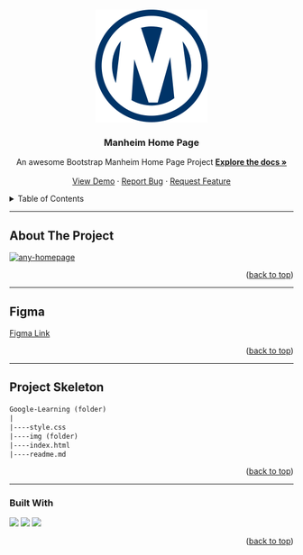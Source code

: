 <a name="readme-top"></a>

 
<!-- PROJECT LOGO -->
<br />
<div align="center">
  <a href="https://github.com/ibrsec/any-homepage/">
    <img src="./img/manheimLogoBlue.svg" alt="Logo" width="200" >
  </a>

  <h3 align="center">Manheim Home Page</h3>

  <p align="center">
    An awesome Bootstrap Manheim Home Page Project
    <a href="https://github.com/ibrsec/any-homepage"><strong>Explore the docs »</strong></a>
    <br />
    <br />
    <a href="https://ibrsec.github.io/any-homepage/">View Demo</a>
    ·
    <a href="https://github.com/ibrsec/any-homepage/issues">Report Bug</a>
    ·
    <a href="https://github.com/ibrsec/any-homepage/issues">Request Feature</a>
  </p>
</div>



<!-- TABLE OF CONTENTS -->
<details>
  <summary>Table of Contents</summary>
  <ol>
    <li><a href="#about-the-project">About The Project</a></li>
     <!-- <li><a href="#figma">Figma</a></li> -->
     <li><a href="#project-skeleton">Project Skeleton</a></li>
     <li><a href="#built-with">Built With</a></li>
    <!-- <li>
      <a href="#getting-started">Getting Started</a>
      <ul>
        <li><a href="#prerequisites">Prerequisites</a></li>
        <li><a href="#installation">Installation</a></li>
      </ul>
    </li>
    <li><a href="#usage">Usage</a></li>
    <li><a href="#roadmap">Roadmap</a></li>
    <li><a href="#contributing">Contributing</a></li>
    <li><a href="#license">License</a></li>
    <li><a href="#contact">Contact</a></li>
    <li><a href="#acknowledgments">Acknowledgments</a></li> -->
  </ol>
</details>


---

<!-- ABOUT THE PROJECT -->
## About The Project

[![any-homepage](./img/p.gif)](https://ibrsec.github.io/any-homepage/)



<p align="right">(<a href="#readme-top">back to top</a>)</p>

---

## Figma 

<a href="https://www.figma.com/file/u6yDzYGrWK44HfawC68xqg/any-hompage?type=design&node-id=0%3A1&mode=design&t=Cr3mJUcgrjAxltmP-1">Figma Link</a>

<p align="right">(<a href="#readme-top">back to top</a>)</p>


---

## Project Skeleton 

```
Google-Learning (folder)
|
|----style.css       
|----img (folder)           
|----index.html
|----readme.md
```

<p align="right">(<a href="#readme-top">back to top</a>)</p>

---

### Built With


<!-- https://dev.to/envoy_/150-badges-for-github-pnk  search skills-->

 <img src="https://img.shields.io/badge/HTML-239120?style=for-the-badge&logo=html5&logoColor=white">
 <img src="https://img.shields.io/badge/CSS-239120?&style=for-the-badge&logo=css3&logoColor=white&color=red"> 
 <!-- <img src="https://img.shields.io/badge/JavaScript-F7DF1E?style=for-the-badge&logo=javascript&logoColor=black">  -->
 <img src="https://img.shields.io/badge/Bootstrap-563D7C?style=for-the-badge&logo=bootstrap&logoColor=white"> 
 




<p align="right">(<a href="#readme-top">back to top</a>)</p>




